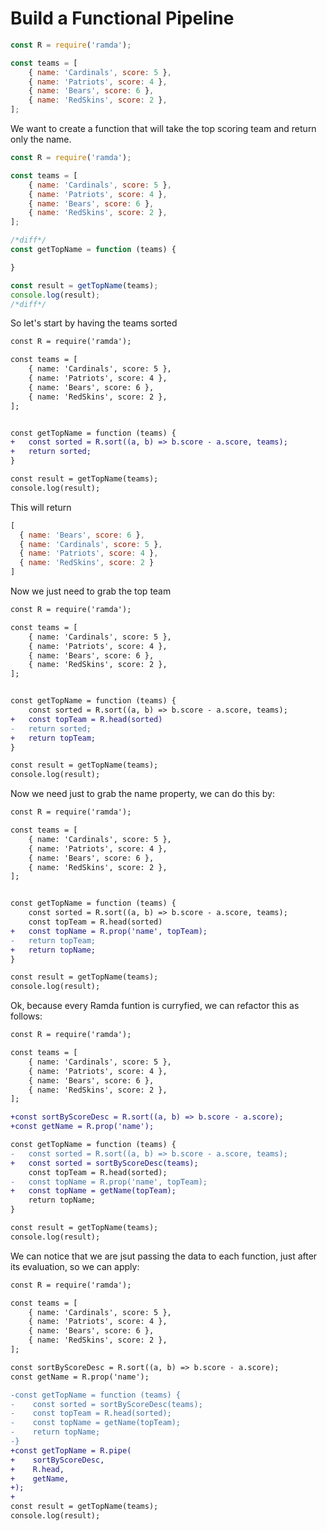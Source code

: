 # Build a Functional Pipeline

```js
const R = require('ramda');

const teams = [
    { name: 'Cardinals', score: 5 },
    { name: 'Patriots', score: 4 },
    { name: 'Bears', score: 6 },
    { name: 'RedSkins', score: 2 },
];

```

We want to create a function that will take the top scoring team and return only the name.

```js
const R = require('ramda');

const teams = [
    { name: 'Cardinals', score: 5 },
    { name: 'Patriots', score: 4 },
    { name: 'Bears', score: 6 },
    { name: 'RedSkins', score: 2 },
];

/*diff*/
const getTopName = function (teams) {

}

const result = getTopName(teams);
console.log(result);
/*diff*/
```

So let's start by having the teams sorted

```diff
const R = require('ramda');

const teams = [
    { name: 'Cardinals', score: 5 },
    { name: 'Patriots', score: 4 },
    { name: 'Bears', score: 6 },
    { name: 'RedSkins', score: 2 },
];


const getTopName = function (teams) {
+   const sorted = R.sort((a, b) => b.score - a.score, teams);
+   return sorted;
}

const result = getTopName(teams);
console.log(result);
```

This will return 

```js
[
  { name: 'Bears', score: 6 },
  { name: 'Cardinals', score: 5 },
  { name: 'Patriots', score: 4 },
  { name: 'RedSkins', score: 2 }
]
```

Now we just need to grab the top team

```diff
const R = require('ramda');

const teams = [
    { name: 'Cardinals', score: 5 },
    { name: 'Patriots', score: 4 },
    { name: 'Bears', score: 6 },
    { name: 'RedSkins', score: 2 },
];


const getTopName = function (teams) {
    const sorted = R.sort((a, b) => b.score - a.score, teams);
+   const topTeam = R.head(sorted)
-   return sorted;
+   return topTeam;
}

const result = getTopName(teams);
console.log(result);
```

Now we need just to grab the name property, we can do this by:

```diff
const R = require('ramda');

const teams = [
    { name: 'Cardinals', score: 5 },
    { name: 'Patriots', score: 4 },
    { name: 'Bears', score: 6 },
    { name: 'RedSkins', score: 2 },
];


const getTopName = function (teams) {
    const sorted = R.sort((a, b) => b.score - a.score, teams);
    const topTeam = R.head(sorted)
+   const topName = R.prop('name', topTeam);
-   return topTeam;
+   return topName;
}

const result = getTopName(teams);
console.log(result);
```

Ok, because every Ramda funtion is curryfied, we can refactor this as follows:

```diff
const R = require('ramda');

const teams = [
    { name: 'Cardinals', score: 5 },
    { name: 'Patriots', score: 4 },
    { name: 'Bears', score: 6 },
    { name: 'RedSkins', score: 2 },
];

+const sortByScoreDesc = R.sort((a, b) => b.score - a.score);
+const getName = R.prop('name');

const getTopName = function (teams) {
-   const sorted = R.sort((a, b) => b.score - a.score, teams);
+   const sorted = sortByScoreDesc(teams);
    const topTeam = R.head(sorted);
-   const topName = R.prop('name', topTeam);
+   const topName = getName(topTeam);
    return topName;
}

const result = getTopName(teams);
console.log(result);
```

We can notice that we are jsut passing the data to each function, just after its evaluation, so we can apply:

```diff
const R = require('ramda');

const teams = [
    { name: 'Cardinals', score: 5 },
    { name: 'Patriots', score: 4 },
    { name: 'Bears', score: 6 },
    { name: 'RedSkins', score: 2 },
];

const sortByScoreDesc = R.sort((a, b) => b.score - a.score);
const getName = R.prop('name');

-const getTopName = function (teams) {
-    const sorted = sortByScoreDesc(teams);
-    const topTeam = R.head(sorted);
-    const topName = getName(topTeam);
-    return topName;
-}
+const getTopName = R.pipe(
+    sortByScoreDesc,
+    R.head,
+    getName,
+);
+
const result = getTopName(teams);
console.log(result);
```
